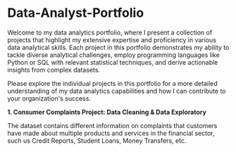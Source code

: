 # Data-Analyst-Portfolio
Welcome to my data analytics portfolio, where I present a collection of projects that highlight my extensive expertise and proficiency in various data analytical skills. 
Each project in this portfolio demonstrates my ability to tackle diverse analytical challenges, employ programming languages like Python or SQL with relevant statistical techniques, and derive actionable insights from complex datasets. 

Please explore the individual projects in this portfolio for a more detailed understanding of my data analytics capabilities and how I can contribute to your organization's success.



**1. Consumer Complaints Project: Data Cleaning & Data Exploratory**
   
The dataset contains different information on complaints that customers have made about multiple products and services in the financial sector, such us Credit Reports, Student Loans, Money Transfers, etc.
